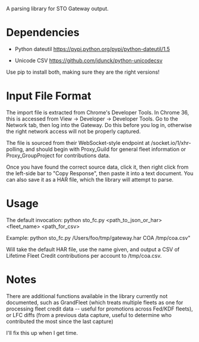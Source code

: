 A parsing library for STO Gateway output.

Dependencies
=======
- Python dateutil
https://pypi.python.org/pypi/python-dateutil/1.5

- Unicode CSV
https://github.com/jdunck/python-unicodecsv

Use pip to install both, making sure they are the right versions!

Input File Format
=======
The import file is extracted from Chrome's Developer Tools.  In Chrome 36, this is accessed from View -> Developer -> Developer Tools.  Go to the Network tab, then log into the Gateway.  Do this before you log in, otherwise the right network access will not be properly captured.

The file is sourced from their WebSocket-style endpoint at /socket.io/1/xhr-polling, and should begin with Proxy_Guild for general fleet information or Proxy_GroupProject for contributions data.

Once you have found the correct source data, click it, then right click from the left-side bar to "Copy Response", then paste it into a text document.  You can also save it as a HAR file, which the library will attempt to parse.

Usage
======
The default invocation:
python sto_fc.py <path_to_json_or_har> <fleet_name> <path_for_csv>

Example: python sto_fc.py /Users/foo/tmp/gateway.har COA /tmp/coa.csv"

Will take the default HAR file, use the name given, and output a CSV of Lifetime Fleet Credit contributions per account to /tmp/coa.csv.


Notes
======
There are additional functions available in the library currently not documented, such as GrandFleet (which treats multiple fleets as one for processing fleet credit data -- useful for promotions across Fed/KDF fleets), or LFC diffs (from a previous data capture, useful to determine who contributed the most since the last capture)

I'll fix this up when I get time.